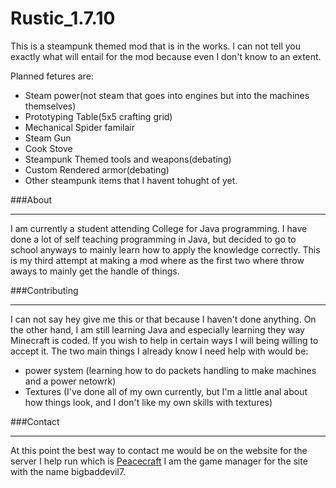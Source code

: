 Rustic_1.7.10
===========
This is a steampunk themed mod that is in the works. I can not tell you exactly what will entail for the mod because even I don't know to an extent. 

Planned fetures are:
- Steam power(not steam that goes into engines but into the machines themselves)
- Prototyping Table(5x5 crafting grid)
- Mechanical Spider familair
- Steam Gun
- Cook Stove
- Steampunk Themed tools and weapons(debating)
- Custom Rendered armor(debating)
- Other steampunk items that I havent tohught of yet.

###About
***

I am currently a student attending College for Java programming. I have done a lot of self teaching programming in Java, but decided to go to school anyways to mainly learn how to apply the knowledge correctly. This is my third attempt at making a mod where as the first two where throw aways to mainly get the handle of things.

###Contributing
***

I can not say hey give me this or that because I haven't done anything. On the other hand, I am still learning Java and especially learning they way Minecraft is coded. If you wish to help in certain ways I will being willing to accept it. The two main things I already know I need help with would be:
- power system (learning how to do packets handling to make machines and a power netowrk)
- Textures (I've done all of my own currently, but I'm a little anal about how things look, and I don't like my own skills with textures)
 

###Contact
***
At this point the best way to contact me would be on the website for the server I help run which is [Peacecraft](http://www.peacecraft-ec.com) I am the game manager for the site with the name bigbaddevil7.

